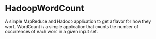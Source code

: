 # HadoopWordCount
A simple MapReduce and Hadoop application to get a flavor for how they work. WordCount is a simple application that counts the number of occurrences of each word in a given input set.
